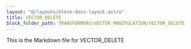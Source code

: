 ```yaml
---
layout: "@/layouts/block-docs-layout.astro"
title: VECTOR_DELETE
block_folder_path: TRANSFORMERS/VECTOR_MANIPULATION/VECTOR_DELETE
---
```


This is the Markdown file for VECTOR_DELETE

